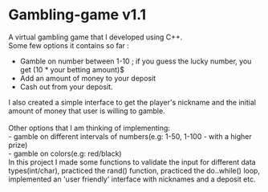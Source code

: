 # Gambling-game v1.1
A virtual gambling game that I developed using C++. <br>Some few options it contains so far :
- Gamble on number between 1-10 ; if you guess the lucky number, you get (10 * your betting amount)$
- Add an amount of money to your deposit
- Cash out from your deposit.

I also created a simple interface to get the player's nickname and the initial amount of money that user is willing to gamble.<br><br>
Other options that I am thinking of implementing: <br>
    - gamble on different intervals of numbers(e.g: 1-50, 1-100 - with a higher prize) <br>
    - gamble on colors(e.g: red/black)<br>
In this project I made some functions to validate the input for different data types(int/char), practiced the rand() function, practiced the do..while() loop, implemented an 'user friendly' interface with nicknames and a deposit etc.
    
